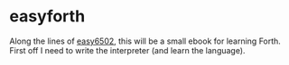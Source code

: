 # easyforth

Along the lines of [easy6502](http://skilldrick.github.io/easy6502/), this will be a small ebook for learning Forth. First off I need to write the interpreter (and learn the language).
